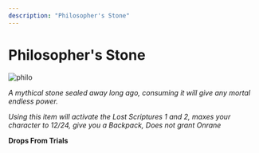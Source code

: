```yaml
---
description: "Philosopher's Stone"
---
```


# Philosopher's Stone

![philo](https://vwiki.valorserver.com/api/item/picture/philosopher's%20stone)

<i> A mythical stone sealed away long ago, consuming it will give any mortal endless power.</i>

*Using this item will activate the Lost Scriptures 1 and 2, maxes your character to 12/24, give you a Backpack, Does not grant Onrane*

**Drops From Trials**
